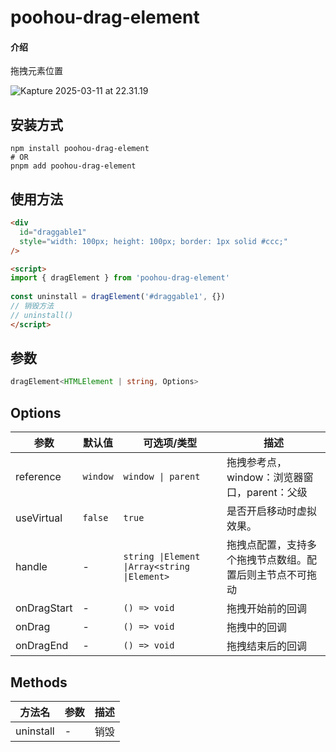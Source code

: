 # poohou-drag-element

#### 介绍
拖拽元素位置

![Kapture 2025-03-11 at 22.31.19](https://txt-01.oss-cn-chengdu.aliyuncs.com/typora/lyra/Kapture%202025-03-11%20at%2022.31.19.gif)

## 安装方式
```shell
npm install poohou-drag-element
# OR
pnpm add poohou-drag-element
```

## 使用方法
```html
<div
  id="draggable1"
  style="width: 100px; height: 100px; border: 1px solid #ccc;"
/>

<script>
import { dragElement } from 'poohou-drag-element'
  
const uninstall = dragElement('#draggable1', {})
// 销毁方法
// uninstall()
</script>
```
## 参数
```typescript
dragElement<HTMLElement | string, Options>
```

## Options

|  参数 | 默认值                                | 可选项/类型                                                                                        | 描述       |
|---|------------------------------------|-----------------------------------------------------------------------------------------------|----------|
| reference  | `window` | `window \| parent`                           | 拖拽参考点，window：浏览器窗口，parent：父级 |
| useVirtual | `false`  | `true`                                   | 是否开启移动时虚拟效果。                                     |
| handle     | -        | `string \|Element \|Array<string \|Element>` | 拖拽点配置，支持多个拖拽节点数组。配置后则主节点不可拖动     |
| onDragStart | - | `() => void` | 拖拽开始前的回调 |
| onDrag | - | `() => void` | 拖拽中的回调 |
| onDragEnd | - | `() => void` | 拖拽结束后的回调 |


## Methods

| 方法名 | 参数 | 描述   |
|-----|----|------|
|   uninstall  | -  | 销毁 |
